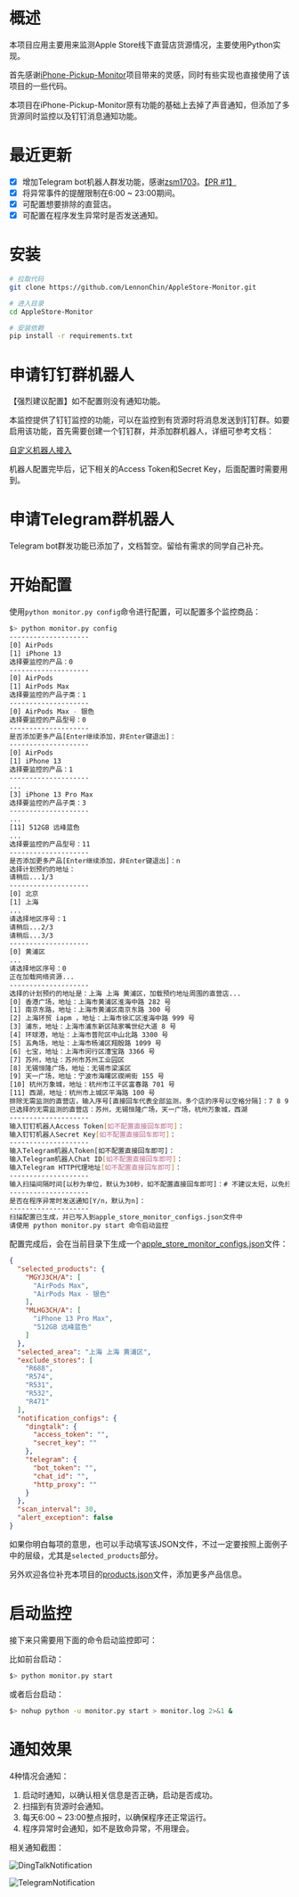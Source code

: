 # 概述

本项目应用主要用来监测Apple Store线下直营店货源情况，主要使用Python实现。

首先感谢[iPhone-Pickup-Monitor](https://github.com/greatcodeeer/iPhone-Pickup-Monitor)项目带来的灵感，同时有些实现也直接使用了该项目的一些代码。

本项目在iPhone-Pickup-Monitor原有功能的基础上去掉了声音通知，但添加了多货源同时监控以及钉钉消息通知功能。

# 最近更新

- [x] 增加Telegram bot机器人群发功能，感谢[zsm1703](https://github.com/zsm1703)。[【PR #1】](https://github.com/LennonChin/AppleStore-Monitor/pull/1)
- [x] 将异常事件的提醒限制在6:00 ~ 23:00期间。
- [x] 可配置想要排除的直营店。
- [x] 可配置在程序发生异常时是否发送通知。

# 安装

```bash
# 拉取代码 
git clone https://github.com/LennonChin/AppleStore-Monitor.git

# 进入目录
cd AppleStore-Monitor

# 安装依赖
pip install -r requirements.txt
```

# 申请钉钉群机器人

【强烈建议配置】如不配置则没有通知功能。

本监控提供了钉钉监控的功能，可以在监控到有货源时将消息发送到钉钉群。如要启用该功能，首先需要创建一个钉钉群，并添加群机器人，详细可参考文档：

[自定义机器人接入](https://developers.dingtalk.com/document/robots/custom-robot-access?spm=ding_open_doc.document.0.0.62846573euH8Cn#topic-2026027)

机器人配置完毕后，记下相关的Access Token和Secret Key，后面配置时需要用到。

# 申请Telegram群机器人

Telegram bot群发功能已添加了，文档暂空。留给有需求的同学自己补充。

# 开始配置

使用`python monitor.py config`命令进行配置，可以配置多个监控商品：

```bash
$> python monitor.py config
--------------------
[0] AirPods
[1] iPhone 13
选择要监控的产品：0
--------------------
[0] AirPods
[1] AirPods Max
选择要监控的产品子类：1
--------------------
[0] AirPods Max - 银色
选择要监控的产品型号：0
--------------------
是否添加更多产品[Enter继续添加，非Enter键退出]：
--------------------
[0] AirPods
[1] iPhone 13
选择要监控的产品：1
--------------------
...
[3] iPhone 13 Pro Max
选择要监控的产品子类：3
--------------------
...
[11] 512GB 远峰蓝色
...
选择要监控的产品型号：11
--------------------
是否添加更多产品[Enter继续添加，非Enter键退出]：n
选择计划预约的地址：
请稍后...1/3
--------------------
[0] 北京
[1] 上海
...
请选择地区序号：1
请稍后...2/3
请稍后...3/3
--------------------
[0] 黄浦区
...
请选择地区序号：0
正在加载网络资源...
--------------------
选择的计划预约的地址是：上海 上海 黄浦区，加载预约地址周围的直营店...
[0] 香港广场，地址：上海市黄浦区淮海中路 282 号
[1] 南京东路，地址：上海市黄浦区南京东路 300 号
[2] 上海环贸 iapm ，地址：上海市徐汇区淮海中路 999 号
[3] 浦东，地址：上海市浦东新区陆家嘴世纪大道 8 号
[4] 环球港，地址：上海市普陀区中山北路 3300 号
[5] 五角场，地址：上海市杨浦区翔殷路 1099 号
[6] 七宝，地址：上海市闵行区漕宝路 3366 号 
[7] 苏州，地址：苏州市苏州工业园区
[8] 无锡恒隆广场，地址：无锡市梁溪区
[9] 天一广场，地址：宁波市海曙区碶闸街 155 号
[10] 杭州万象城，地址：杭州市江干区富春路 701 号
[11] 西湖，地址：杭州市上城区平海路 100 号
排除无需监测的直营店，输入序号[直接回车代表全部监测，多个店的序号以空格分隔]：7 8 9 10 11
已选择的无需监测的直营店：苏州，无锡恒隆广场，天一广场，杭州万象城，西湖
--------------------
输入钉钉机器人Access Token[如不配置直接回车即可]：
输入钉钉机器人Secret Key[如不配置直接回车即可]：
--------------------
输入Telegram机器人Token[如不配置直接回车即可]：
输入Telegram机器人Chat ID[如不配置直接回车即可]：
输入Telegram HTTP代理地址[如不配置直接回车即可]：
--------------------
输入扫描间隔时间[以秒为单位，默认为30秒，如不配置直接回车即可]：# 不建议太短，以免扫描过于频繁导致IP被封
--------------------
是否在程序异常时发送通知[Y/n，默认为n]：
--------------------
扫描配置已生成，并已写入到apple_store_monitor_configs.json文件中
请使用 python monitor.py start 命令启动监控
```

配置完成后，会在当前目录下生成一个[apple_store_monitor_configs.json](https://github.com/LennonChin/AppleStore-Monitor/blob/main/apple_store_monitor_configs.json)文件：

```json
{
  "selected_products": {
    "MGYJ3CH/A": [
      "AirPods Max",
      "AirPods Max - 银色"
    ],
    "MLHG3CH/A": [
      "iPhone 13 Pro Max",
      "512GB 远峰蓝色"
    ]
  },
  "selected_area": "上海 上海 黄浦区",
  "exclude_stores": [
    "R688",
    "R574",
    "R531",
    "R532",
    "R471"
  ],
  "notification_configs": {
    "dingtalk": {
      "access_token": "",
      "secret_key": ""
    },
    "telegram": {
      "bot_token": "",
      "chat_id": "",
      "http_proxy": ""
    }
  },
  "scan_interval": 30,
  "alert_exception": false
}
```

如果你明白每项的意思，也可以手动填写该JSON文件，不过一定要按照上面例子中的层级，尤其是`selected_products`部分。

另外欢迎各位补充本项目的[products.json](https://github.com/LennonChin/AppleStore-Monitor/blob/main/products.json)文件，添加更多产品信息。

# 启动监控

接下来只需要用下面的命令启动监控即可：

比如前台启动：

```bash
$> python monitor.py start
```

或者后台启动：

```bash
$> nohup python -u monitor.py start > monitor.log 2>&1 &
```

# 通知效果

4种情况会通知：

1. 启动时通知，以确认相关信息是否正确，启动是否成功。
2. 扫描到有货源时会通知。
3. 每天6:00 ~ 23:00整点报时，以确保程序还正常运行。
4. 程序异常时会通知，如不是致命异常，不用理会。

相关通知截图：

![DingTalkNotification](https://github.com/LennonChin/AppleStore-Monitor/blob/main/docs/DingTalkNotification.png)

![TelegramNotification](https://github.com/LennonChin/AppleStore-Monitor/blob/main/docs/TelegramNotification.png)